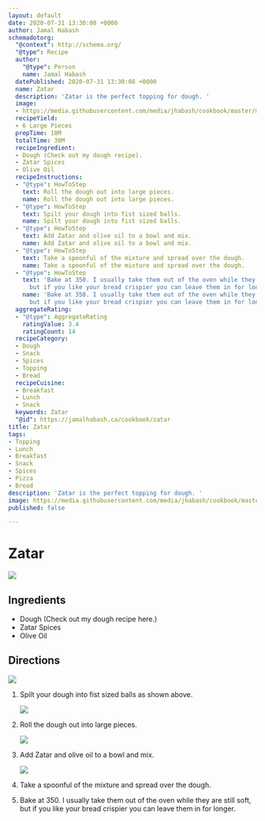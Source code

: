 ```yaml
---
layout: default
date: 2020-07-31 13:30:08 +0000
author: Jamal Habash
schemadotorg:
  "@context": http://schema.org/
  "@type": Recipe
  author:
    "@type": Person
    name: Jamal Habash
  datePublished: 2020-07-31 13:30:08 +0000
  name: Zatar
  description: 'Zatar is the perfect topping for dough. '
  image:
  - https://media.githubusercontent.com/media/jhabash/cookbook/master/media/zatar-pie-manakeesh.jpg
  recipeYield:
  - 6 Large Pieces
  prepTime: 10M
  totalTime: 30M
  recipeIngredient:
  - Dough (Check out my dough recipe).
  - Zatar Spices
  - Olive Oil
  recipeInstructions:
  - "@type": HowToStep
    text: Roll the dough out into large pieces.
    name: Roll the dough out into large pieces.
  - "@type": HowToStep
    text: Spilt your dough into fist sized balls.
    name: Spilt your dough into fist sized balls.
  - "@type": HowToStep
    text: Add Zatar and olive oil to a bowl and mix.
    name: Add Zatar and olive oil to a bowl and mix.
  - "@type": HowToStep
    text: Take a spoonful of the mixture and spread over the dough.
    name: Take a spoonful of the mixture and spread over the dough.
  - "@type": HowToStep
    text: 'Bake at 350. I usually take them out of the oven while they are still soft,
      but if you like your bread crispier you can leave them in for longer. '
    name: 'Bake at 350. I usually take them out of the oven while they are still soft,
      but if you like your bread crispier you can leave them in for longer. '
  aggregateRating:
  - "@type": AggregateRating
    ratingValue: 3.4
    ratingCount: 14
  recipeCategory:
  - Dough
  - Snack
  - Spices
  - Topping
  - Bread
  recipeCuisine:
  - Breakfast
  - Lunch
  - Snack
  keywords: Zatar
  "@id": https://jamalhabash.ca/cookbook/zatar
title: Zatar
tags:
- Topping
- Lunch
- Breakfast
- Snack
- Spices
- Pizza
- Bread
description: 'Zatar is the perfect topping for dough. '
image: https://media.githubusercontent.com/media/jhabash/cookbook/master/media/zatar-pie-manakeesh.jpg
published: false

---
```

# Zatar

![](https://media.githubusercontent.com/media/jhabash/cookbook/master/media/zatar-pie-manakeesh.jpg)

## Ingredients

* Dough (Check out my dough recipe here.)
* Zatar Spices
* Olive Oil

## Directions

![](https://media.githubusercontent.com/media/jhabash/cookbook/master/media/screen-shot-2020-07-31-at-9-37-42-am.png)

1. Spilt your dough into fist sized balls as shown above.

   ![](https://media.githubusercontent.com/media/jhabash/cookbook/master/media/screen-shot-2020-07-31-at-9-41-29-am.png)
2. Roll the dough out into large pieces.

   ![](https://media.githubusercontent.com/media/jhabash/cookbook/master/media/screen-shot-2020-07-31-at-9-38-48-am.png)
3. Add Zatar and olive oil to a bowl and mix.

   ![](https://media.githubusercontent.com/media/jhabash/cookbook/master/media/screen-shot-2020-07-31-at-9-38-56-am.png)
4. Take a spoonful of the mixture and spread over the dough.
5. Bake at 350. I usually take them out of the oven while they are still soft, but if you like your bread crispier you can leave them in for longer. 